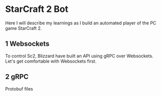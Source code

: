 # StarCraft 2 Bot
Here I will describe my learnings as I build an automated player of the PC game StarCraft 2.

## 1 Websockets
To control Sc2, Blizzard have built an API using gRPC over Websockets. Let's get comfortable with Websockets first.

## 2 gRPC
Protobuf files
